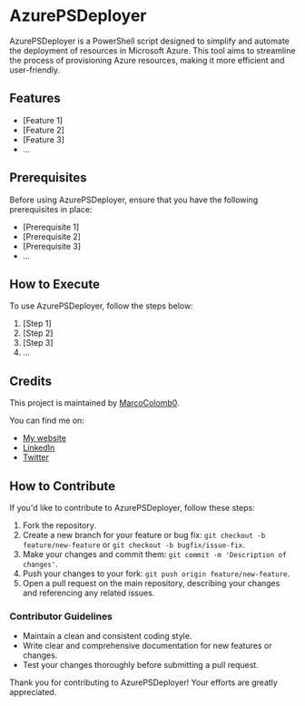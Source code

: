 # AzurePSDeployer

AzurePSDeployer is a PowerShell script designed to simplify and automate the deployment of resources in Microsoft Azure. This tool aims to streamline the process of provisioning Azure resources, making it more efficient and user-friendly.

## Features

- [Feature 1]
- [Feature 2]
- [Feature 3]
- ...

## Prerequisites

Before using AzurePSDeployer, ensure that you have the following prerequisites in place:

- [Prerequisite 1]
- [Prerequisite 2]
- [Prerequisite 3]
- ...

## How to Execute

To use AzurePSDeployer, follow the steps below:

1. [Step 1]
2. [Step 2]
3. [Step 3]
4. ...

## Credits

This project is maintained by [MarcoColomb0](https://github.com/MarcoColomb0).

You can find me on:
- [My website](https://marco.wf)
- [LinkedIn](https://linkedin.com/in/marcocolomb0)
- [Twitter](https://twitter.com/MarcoColomb0)

## How to Contribute

If you'd like to contribute to AzurePSDeployer, follow these steps:

1. Fork the repository.
2. Create a new branch for your feature or bug fix: `git checkout -b feature/new-feature` or `git checkout -b bugfix/issue-fix`.
3. Make your changes and commit them: `git commit -m 'Description of changes'`.
4. Push your changes to your fork: `git push origin feature/new-feature`.
5. Open a pull request on the main repository, describing your changes and referencing any related issues.

### Contributor Guidelines

- Maintain a clean and consistent coding style.
- Write clear and comprehensive documentation for new features or changes.
- Test your changes thoroughly before submitting a pull request.

Thank you for contributing to AzurePSDeployer! Your efforts are greatly appreciated.
